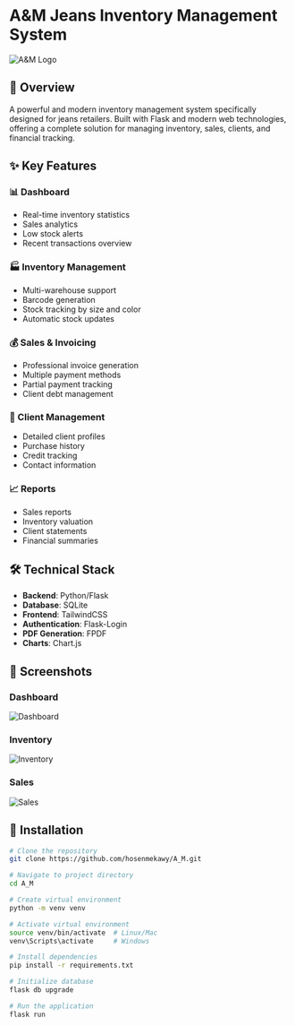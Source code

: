 # A&M Jeans Inventory Management System

![A&M Logo](static/img/logo.png)

## 🚀 Overview
A powerful and modern inventory management system specifically designed for jeans retailers. Built with Flask and modern web technologies, offering a complete solution for managing inventory, sales, clients, and financial tracking.

## ✨ Key Features

### 📊 Dashboard
- Real-time inventory statistics
- Sales analytics
- Low stock alerts
- Recent transactions overview

### 🏭 Inventory Management
- Multi-warehouse support
- Barcode generation
- Stock tracking by size and color
- Automatic stock updates

### 💰 Sales & Invoicing
- Professional invoice generation
- Multiple payment methods
- Partial payment tracking
- Client debt management

### 👥 Client Management
- Detailed client profiles
- Purchase history
- Credit tracking
- Contact information

### 📈 Reports
- Sales reports
- Inventory valuation
- Client statements
- Financial summaries

## 🛠 Technical Stack
- **Backend**: Python/Flask
- **Database**: SQLite
- **Frontend**: TailwindCSS
- **Authentication**: Flask-Login
- **PDF Generation**: FPDF
- **Charts**: Chart.js

## 📸 Screenshots

### Dashboard
![Dashboard](screenshots/dashboard.png)

### Inventory
![Inventory](screenshots/inventory.png)

### Sales
![Sales](screenshots/sales.png)

## 🚀 Installation

```bash
# Clone the repository
git clone https://github.com/hosenmekawy/A_M.git

# Navigate to project directory
cd A_M

# Create virtual environment
python -m venv venv

# Activate virtual environment
source venv/bin/activate  # Linux/Mac
venv\Scripts\activate     # Windows

# Install dependencies
pip install -r requirements.txt

# Initialize database
flask db upgrade

# Run the application
flask run
```
